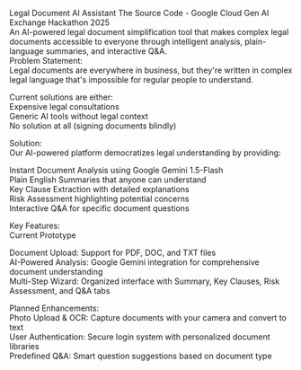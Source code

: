 Legal Document AI Assistant
The Source Code - Google Cloud Gen AI Exchange Hackathon 2025  
An AI-powered legal document simplification tool that makes complex legal documents accessible to everyone through intelligent analysis, plain-language summaries, and interactive Q&A.                   
Problem Statement:                
Legal documents are everywhere in business, but they're written in complex legal language that's impossible for regular people to understand.

Current solutions are either:             
Expensive legal consultations                                     
Generic AI tools without legal context                        
No solution at all (signing documents blindly)

Solution:            
Our AI-powered platform democratizes legal understanding by providing:

Instant Document Analysis using Google Gemini 1.5-Flash                               
Plain English Summaries that anyone can understand                                
Key Clause Extraction with detailed explanations                                  
Risk Assessment highlighting potential concerns                              
Interactive Q&A for specific document questions                            

Key Features:                                       
Current Prototype               

Document Upload: Support for PDF, DOC, and TXT files                                          
AI-Powered Analysis: Google Gemini integration for comprehensive document understanding                                  
Multi-Step Wizard: Organized interface with Summary, Key Clauses, Risk Assessment, and Q&A tabs                                 

Planned Enhancements:                                           
Photo Upload & OCR: Capture documents with your camera and convert to text                                        
User Authentication: Secure login system with personalized document libraries                               
Predefined Q&A: Smart question suggestions based on document type                                   
